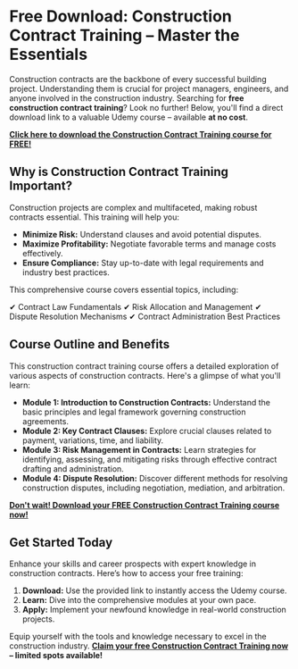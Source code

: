 # Free Download: Construction Contract Training – Master the Essentials

Construction contracts are the backbone of every successful building project. Understanding them is crucial for project managers, engineers, and anyone involved in the construction industry. Searching for **free construction contract training**? Look no further! Below, you'll find a direct download link to a valuable Udemy course – available **at no cost**.

[**Click here to download the Construction Contract Training course for FREE!**](https://udemywork.com/construction-contract-training)

## Why is Construction Contract Training Important?

Construction projects are complex and multifaceted, making robust contracts essential. This training will help you:

*   **Minimize Risk:** Understand clauses and avoid potential disputes.
*   **Maximize Profitability:** Negotiate favorable terms and manage costs effectively.
*   **Ensure Compliance:** Stay up-to-date with legal requirements and industry best practices.

This comprehensive course covers essential topics, including:

✔ Contract Law Fundamentals
✔ Risk Allocation and Management
✔ Dispute Resolution Mechanisms
✔ Contract Administration Best Practices

## Course Outline and Benefits

This construction contract training course offers a detailed exploration of various aspects of construction contracts. Here's a glimpse of what you'll learn:

*   **Module 1: Introduction to Construction Contracts:** Understand the basic principles and legal framework governing construction agreements.
*   **Module 2: Key Contract Clauses:** Explore crucial clauses related to payment, variations, time, and liability.
*   **Module 3: Risk Management in Contracts:** Learn strategies for identifying, assessing, and mitigating risks through effective contract drafting and administration.
*   **Module 4: Dispute Resolution:** Discover different methods for resolving construction disputes, including negotiation, mediation, and arbitration.

[**Don't wait! Download your FREE Construction Contract Training course now!**](https://udemywork.com/construction-contract-training)

## Get Started Today

Enhance your skills and career prospects with expert knowledge in construction contracts. Here’s how to access your free training:

1.  **Download:** Use the provided link to instantly access the Udemy course.
2.  **Learn:** Dive into the comprehensive modules at your own pace.
3.  **Apply:** Implement your newfound knowledge in real-world construction projects.

Equip yourself with the tools and knowledge necessary to excel in the construction industry. **[Claim your free Construction Contract Training now](https://udemywork.com/construction-contract-training) – limited spots available!**
